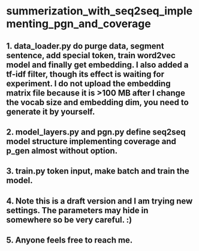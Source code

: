 # summerization_with_seq2seq_implementing_pgn_and_coverage
## 1. data_loader.py do purge data, segment sentence, add special token, train word2vec model and finally get embedding. I also added a tf-idf filter, though its effect is waiting for experiment. I do not upload the embedding matrix file because it is >100 MB after I change the vocab size and embedding dim, you need to generate it by yourself.
## 2. model_layers.py and pgn.py define seq2seq model structure implementing coverage and p_gen almost without option.
## 3. train.py token input, make batch and train the model.
## 4. Note this is a draft version and I am trying new settings. The parameters may hide in somewhere so be very careful. :)
## 5. Anyone feels free to reach me.
